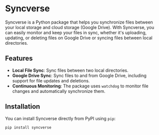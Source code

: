 # Syncverse

Syncverse is a Python package that helps you synchronize files between your local storage and cloud storage (Google Drive). With Syncverse, you can easily monitor and keep your files in sync, whether it's uploading, updating, or deleting files on Google Drive or syncing files between local directories.

## Features
- **Local File Sync**: Sync files between two local directories.
- **Google Drive Sync**: Sync files to and from Google Drive, including support for file updates and deletions.
- **Continuous Monitoring**: The package uses `watchdog` to monitor file changes and automatically synchronize them.

## Installation

You can install Syncverse directly from PyPI using `pip`:

```bash
pip install syncverse
